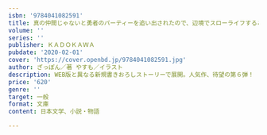 ```yaml
---
isbn: '9784041082591'
title: 真の仲間じゃないと勇者のパーティーを追い出されたので、辺境でスローライフすることにしました6
volume: ''
series: ''
publisher: ＫＡＤＯＫＡＷＡ
pubdate: '2020-02-01'
cover: 'https://cover.openbd.jp/9784041082591.jpg'
author: ざっぽん／著 やすも／イラスト
description: WEB版と異なる新規書きおろしストーリーで展開。人気作、待望の第６弾！
price: '620'
genre: ''
target: 一般
format: 文庫
content: 日本文学、小説・物語

---
```

